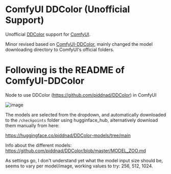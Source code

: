 # ComfyUI DDColor (Unofficial Support)

Unofficial [DDColor](https://github.com/piddnad/DDColor) support for [ComfyUI](https://github.com/comfyanonymous/ComfyUI).

Minor revised based on [ComfyUI-DDColor](https://github.com/kijai/ComfyUI-DDColor), mainly changed the model downloading directory to ComfyUI's official folders.

# Following is the README of ComfyUI-DDColor

Node to use DDColor (https://github.com/piddnad/DDColor) in ComfyUI

![image](https://github.com/kijai/ComfyUI-DDColor/assets/40791699/6c1bd9d1-8b8a-4c03-9768-806adf8b1920)


The models are selected from the dropdown, and automatically downloaded to the `/checkpoints` folder using hugginface_hub, alternatively download them manually from here: 

https://huggingface.co/piddnad/DDColor-models/tree/main

Info about the different models: https://github.com/piddnad/DDColor/blob/master/MODEL_ZOO.md

As settings go, I don't understand yet what the model input size should be, seems to vary per model/image, working values to try: 256, 512, 1024.
